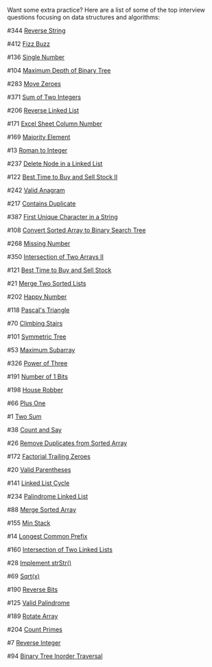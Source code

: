 Want some extra practice? Here are a list of some of the top interview questions focusing on data structures and algorithms:  
  
#344 [Reverse String](https://leetcode.com/problems/reverse-string)   

#412 [Fizz Buzz](https://leetcode.com/problems/fizz-buzz)    

#136 [Single Number](https://leetcode.com/problems/single-number)    

#104 [Maximum Depth of Binary Tree](https://leetcode.com/problems/maximum-depth-of-binary-tree)    

#283 [Move Zeroes](https://leetcode.com/problems/move-zeroes)    

#371 [Sum of Two Integers](https://leetcode.com/problems/sum-of-two-integers)    

#206 [Reverse Linked List](https://leetcode.com/problems/reverse-linked-list)    

#171 [Excel Sheet Column Number](https://leetcode.com/problems/excel-sheet-column-number)    

#169 [Majority Element](https://leetcode.com/problems/majority-element)    

#13 [Roman to Integer](https://leetcode.com/problems/roman-to-integer)    

#237 [Delete Node in a Linked List](https://leetcode.com/problems/delete-node-in-a-linked-list)    

#122 [Best Time to Buy and Sell Stock II](https://leetcode.com/problems/best-time-to-buy-and-sell-stock-ii)    

#242 [Valid Anagram](https://leetcode.com/problems/valid-anagram)    

#217 [Contains Duplicate](https://leetcode.com/problems/contains-duplicate)    

#387 [First Unique Character in a String](https://leetcode.com/problems/first-unique-character-in-a-string)    

#108 [Convert Sorted Array to Binary Search Tree](https://leetcode.com/problems/convert-sorted-array-to-binary-search-tree)    

#268 [Missing Number](https://leetcode.com/problems/missing-number)    

#350 [Intersection of Two Arrays II](https://leetcode.com/problems/intersection-of-two-arrays-ii)    

#121 [Best Time to Buy and Sell Stock](https://leetcode.com/problems/best-time-to-buy-and-sell-stock)    

#21 [Merge Two Sorted Lists](https://leetcode.com/problems/merge-two-sorted-lists)    

#202 [Happy Number](https://leetcode.com/problems/happy-number)    

#118 [Pascal's Triangle](https://leetcode.com/problems/pascals-triangle)    

#70 [Climbing Stairs](https://leetcode.com/problems/climbing-stairs)    

#101 [Symmetric Tree](https://leetcode.com/problems/symmetric-tree)    

#53 [Maximum Subarray](https://leetcode.com/problems/maximum-subarray)    

#326 [Power of Three](https://leetcode.com/problems/power-of-three)    

#191 [Number of 1 Bits](https://leetcode.com/problems/number-of-1-bits)    

#198 [House Robber](https://leetcode.com/problems/house-robber)    

#66 [Plus One](https://leetcode.com/problems/plus-one)    

#1 [Two Sum](https://leetcode.com/problems/two-sum)    

#38 [Count and Say](https://leetcode.com/problems/count-and-say)    

#26 [Remove Duplicates from Sorted Array](https://leetcode.com/problems/remove-duplicates-from-sorted-array)    

#172 [Factorial Trailing Zeroes](https://leetcode.com/problems/factorial-trailing-zeroes)    

#20 [Valid Parentheses](https://leetcode.com/problems/valid-parentheses)    

#141 [Linked List Cycle](https://leetcode.com/problems/linked-list-cycle)    

#234 [Palindrome Linked List](https://leetcode.com/problems/palindrome-linked-list)    

#88 [Merge Sorted Array](https://leetcode.com/problems/merge-sorted-array)    

#155 [Min Stack](https://leetcode.com/problems/min-stack)    

#14 [Longest Common Prefix](https://leetcode.com/problems/longest-common-prefix)    

#160 [Intersection of Two Linked Lists](https://leetcode.com/problems/intersection-of-two-linked-lists)    

#28 [Implement strStr()](https://leetcode.com/problems/implement-strstr)    

#69 [Sqrt(x)](https://leetcode.com/problems/sqrtx)    

#190 [Reverse Bits](https://leetcode.com/problems/reverse-bits)    

#125 [Valid Palindrome](https://leetcode.com/problems/valid-palindrome)    

#189 [Rotate Array](https://leetcode.com/problems/rotate-array)    

#204 [Count Primes](https://leetcode.com/problems/count-primes)    

#7 [Reverse Integer](https://leetcode.com/problems/reverse-integer)    

#94 [Binary Tree Inorder Traversal](https://leetcode.com/problems/binary-tree-inorder-traversal)